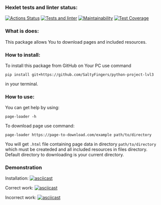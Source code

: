 ### Hexlet tests and linter status:
[![Actions Status](https://github.com/SaltyFingers/python-project-lvl3/workflows/hexlet-check/badge.svg)](https://github.com/SaltyFingers/python-project-lvl3/actions) [![Tests and linter](https://github.com/SaltyFingers/python-project-lvl3/actions/workflows/lint_and_tests.yml/badge.svg)](https://github.com/SaltyFingers/python-project-lvl3/actions/workflows/lint_and_tests.yml) [![Maintainability](https://api.codeclimate.com/v1/badges/63de61a08d7f43791b2c/maintainability)](https://codeclimate.com/github/SaltyFingers/python-project-lvl3/maintainability) [![Test Coverage](https://api.codeclimate.com/v1/badges/63de61a08d7f43791b2c/test_coverage)](https://codeclimate.com/github/SaltyFingers/python-project-lvl3/test_coverage)

### What is does:
This package allows You to download pages and included resources.

### How to install:
To install this package from GitHub on Your PC use command

    pip install git+https://github.com/SaltyFingers/python-project-lvl3

in your terminal.

### How to use:
You can get help by using:

    page-loader -h

To download page use command:

    page-loader https://page-to-download.com/example path/to/directory

You will get ``.html`` file containing page data in directory ``path/to/directory`` which must be createded and all included resources in files directory.
Default directory to downloading is your current directory.

### Demonstration
Installation:
[![asciicast](https://asciinema.org/a/dWRdBeZq1b4NlyTrf2kLaklAV.svg)](https://asciinema.org/a/dWRdBeZq1b4NlyTrf2kLaklAV)

Correct work:
[![asciicast](https://asciinema.org/a/jbKx78NUOIGoS5QzHeafV7V3m.svg)](https://asciinema.org/a/jbKx78NUOIGoS5QzHeafV7V3m)

Incorrect work:
[![asciicast](https://asciinema.org/a/oppWHbQvu8C49M6ybhgf4wv6u.svg)](https://asciinema.org/a/oppWHbQvu8C49M6ybhgf4wv6u)
